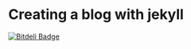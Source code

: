Creating a blog with jekyll
====================



[![Bitdeli Badge](https://d2weczhvl823v0.cloudfront.net/rajanand02/rajanand02.github.io/trend.png)](https://bitdeli.com/free "Bitdeli Badge")

